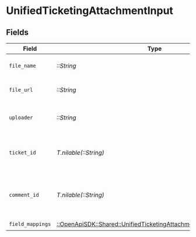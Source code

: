 # UnifiedTicketingAttachmentInput


## Fields

| Field                                                                                                                                     | Type                                                                                                                                      | Required                                                                                                                                  | Description                                                                                                                               |
| ----------------------------------------------------------------------------------------------------------------------------------------- | ----------------------------------------------------------------------------------------------------------------------------------------- | ----------------------------------------------------------------------------------------------------------------------------------------- | ----------------------------------------------------------------------------------------------------------------------------------------- |
| `file_name`                                                                                                                               | *::String*                                                                                                                                | :heavy_check_mark:                                                                                                                        | The file name of the attachment                                                                                                           |
| `file_url`                                                                                                                                | *::String*                                                                                                                                | :heavy_check_mark:                                                                                                                        | The file url of the attachment                                                                                                            |
| `uploader`                                                                                                                                | *::String*                                                                                                                                | :heavy_check_mark:                                                                                                                        | The uploader's UUID of the attachment                                                                                                     |
| `ticket_id`                                                                                                                               | *T.nilable(::String)*                                                                                                                     | :heavy_minus_sign:                                                                                                                        | The UUID of the ticket the attachment is tied to                                                                                          |
| `comment_id`                                                                                                                              | *T.nilable(::String)*                                                                                                                     | :heavy_minus_sign:                                                                                                                        | The UUID of the comment the attachment is tied to                                                                                         |
| `field_mappings`                                                                                                                          | [::OpenApiSDK::Shared::UnifiedTicketingAttachmentInputFieldMappings](../../models/shared/unifiedticketingattachmentinputfieldmappings.md) | :heavy_check_mark:                                                                                                                        | N/A                                                                                                                                       |